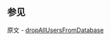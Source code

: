 ## 参见

原文 - [dropAllUsersFromDatabase]( https://docs.mongodb.com/manual/reference/command/dropAllUsersFromDatabase/ )

